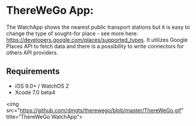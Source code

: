 ThereWeGo App:
=========
The WatchApp shows the nearest public transport stations but it is easy to change the type of sought-for place - see more here: https://developers.google.com/places/supported_types. It utilizes Google Places API to fetch data and there is a possibility to write connectors for others API providers.

## Requirements

- iOS 9.0+ / WatchOS 2
- Xcode 7.0 beta4

<img src="https://github.com/dmgts/therewego/blob/master/ThereWeGo.gif" title=“ThereWeGo WatchApp”>